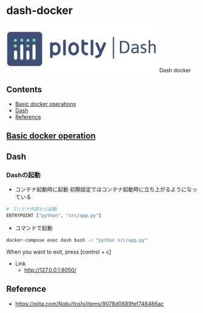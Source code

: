 # dash-docker
<img src="image/Dash.png" width="400">
Dash docker

## Contents
* [Basic docker operations](#basic-docker-operations)
* [Dash](#dash)
* [Reference](#reference)



## [Basic docker operation](https://github.com/fuyu-quant/dockerfile-for-data-scientists)

## Dash

### Dashの起動
* コンテナ起動時に起動
初期設定ではコンテナ起動時に立ち上がるようになっている
```bash
# コンテナ内部から起動
ENTRYPOINT ["python", "src/app.py"]
```

* コマンドで起動
```bash
docker-compose exec dash bash -c "python src/app.py"
```
When you want to exit, press [control + c]
* Link  
    * http://127.0.0.1:8050/


## Reference
* https://qiita.com/NobuYoshi/items/9078d0689fef748486ac
